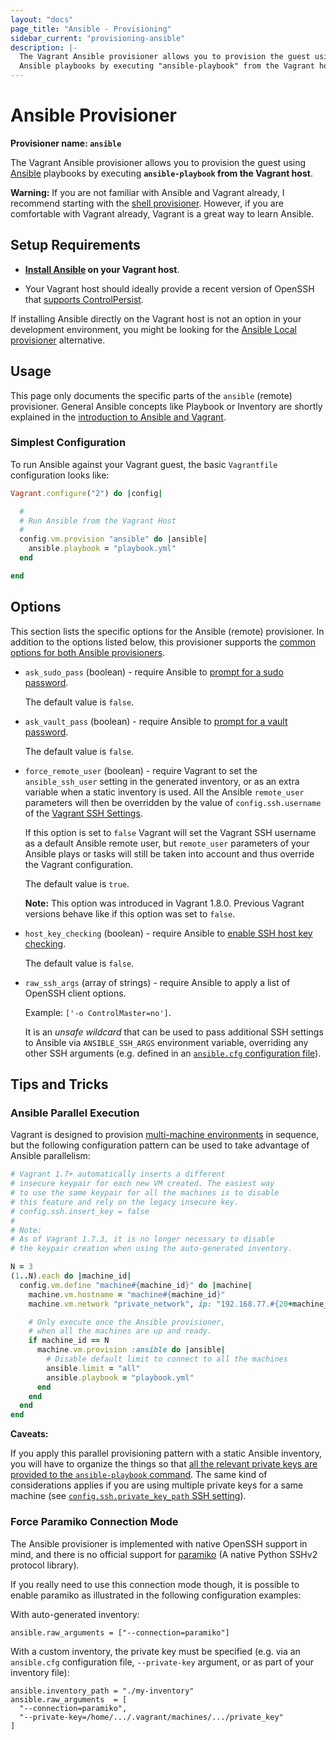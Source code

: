 ```yaml
---
layout: "docs"
page_title: "Ansible - Provisioning"
sidebar_current: "provisioning-ansible"
description: |-
  The Vagrant Ansible provisioner allows you to provision the guest using
  Ansible playbooks by executing "ansible-playbook" from the Vagrant host.
---
```


# Ansible Provisioner

**Provisioner name: `ansible`**

The Vagrant Ansible provisioner allows you to provision the guest using [Ansible](http://ansible.com) playbooks by executing **`ansible-playbook` from the Vagrant host**.

<div class="alert alert-warning">
  <strong>Warning:</strong> If you are not familiar with Ansible and Vagrant already,
  I recommend starting with the <a href="/docs/provisioning/shell.html">shell
  provisioner</a>. However, if you are comfortable with Vagrant already, Vagrant
  is a great way to learn Ansible.
</div>

## Setup Requirements

  - **[Install Ansible](https://docs.ansible.com/intro_installation.html#installing-the-control-machine) on your Vagrant host**.

  - Your Vagrant host should ideally provide a recent version of OpenSSH that [supports ControlPersist](https://docs.ansible.com/faq.html#how-do-i-get-ansible-to-reuse-connections-enable-kerberized-ssh-or-have-ansible-pay-attention-to-my-local-ssh-config-file).

If installing Ansible directly on the Vagrant host is not an option in your development environment, you might be looking for the <a href="/docs/provisioning/ansible_local.html">Ansible Local provisioner</a> alternative.

## Usage

This page only documents the specific parts of the `ansible` (remote) provisioner. General Ansible concepts like Playbook or Inventory are shortly explained in the [introduction to Ansible and Vagrant](/docs/provisioning/ansible_intro.html).

### Simplest Configuration

To run Ansible against your Vagrant guest, the basic `Vagrantfile` configuration looks like:

```ruby
Vagrant.configure("2") do |config|

  #
  # Run Ansible from the Vagrant Host
  #
  config.vm.provision "ansible" do |ansible|
    ansible.playbook = "playbook.yml"
  end

end
```

##  Options

This section lists the specific options for the Ansible (remote) provisioner. In addition to the options listed below, this provisioner supports the [common options for both Ansible provisioners](/docs/provisioning/ansible_common.html).

- `ask_sudo_pass` (boolean) - require Ansible to [prompt for a sudo password](https://docs.ansible.com/intro_getting_started.html#remote-connection-information).

    The default value is `false`.

- `ask_vault_pass` (boolean) - require Ansible to [prompt for a vault password](https://docs.ansible.com/playbooks_vault.html#vault).

    The default value is `false`.

- `force_remote_user` (boolean) - require Vagrant to set the `ansible_ssh_user` setting in the generated inventory, or as an extra variable when a static inventory is used. All the Ansible `remote_user` parameters will then be overridden by the value of `config.ssh.username` of the [Vagrant SSH Settings](/docs/vagrantfile/ssh_settings.html).

    If this option is set to `false` Vagrant will set the Vagrant SSH username as a default Ansible remote user, but `remote_user` parameters of your Ansible plays or tasks will still be taken into account and thus override the Vagrant configuration.

    The default value is `true`.

    **Note:** This option was introduced in Vagrant 1.8.0. Previous Vagrant versions behave like if this option was set to `false`.

- `host_key_checking` (boolean) - require Ansible to [enable SSH host key checking](https://docs.ansible.com/intro_getting_started.html#host-key-checking).

    The default value is `false`.

- `raw_ssh_args` (array of strings) - require Ansible to apply a list of OpenSSH client options.

    Example: `['-o ControlMaster=no']`.

    It is an *unsafe wildcard* that can be used to pass additional SSH settings to Ansible via `ANSIBLE_SSH_ARGS` environment variable, overriding any other SSH arguments (e.g. defined in an [`ansible.cfg` configuration file](https://docs.ansible.com/intro_configuration.html#ssh-args)).

## Tips and Tricks

### Ansible Parallel Execution

Vagrant is designed to provision [multi-machine environments](/docs/multi-machine) in sequence, but the following configuration pattern can be used to take advantage of Ansible parallelism:

```ruby
# Vagrant 1.7+ automatically inserts a different
# insecure keypair for each new VM created. The easiest way
# to use the same keypair for all the machines is to disable
# this feature and rely on the legacy insecure key.
# config.ssh.insert_key = false
#
# Note:
# As of Vagrant 1.7.3, it is no longer necessary to disable
# the keypair creation when using the auto-generated inventory.

N = 3
(1..N).each do |machine_id|
  config.vm.define "machine#{machine_id}" do |machine|
    machine.vm.hostname = "machine#{machine_id}"
    machine.vm.network "private_network", ip: "192.168.77.#{20+machine_id}"

    # Only execute once the Ansible provisioner,
    # when all the machines are up and ready.
    if machine_id == N
      machine.vm.provision :ansible do |ansible|
        # Disable default limit to connect to all the machines
        ansible.limit = "all"
        ansible.playbook = "playbook.yml"
      end
    end
  end
end
```

**Caveats:**

If you apply this parallel provisioning pattern with a static Ansible inventory, you will have to organize the things so that [all the relevant private keys are provided to the `ansible-playbook` command](https://github.com/mitchellh/vagrant/pull/5765#issuecomment-120247738). The same kind of considerations applies if you are using multiple private keys for a same machine (see [`config.ssh.private_key_path` SSH setting](/docs/vagrantfile/ssh_settings.html)).

### Force Paramiko Connection Mode

The Ansible provisioner is implemented with native OpenSSH support in mind, and there is no official support for [paramiko](https://github.com/paramiko/paramiko/) (A native Python SSHv2 protocol library).

If you really need to use this connection mode though, it is possible to enable paramiko as illustrated in the following configuration examples:

With auto-generated inventory:

```
ansible.raw_arguments = ["--connection=paramiko"]
```

With a custom inventory, the private key must be specified (e.g. via an `ansible.cfg` configuration file, `--private-key` argument, or as part of your inventory file):

```
ansible.inventory_path = "./my-inventory"
ansible.raw_arguments  = [
  "--connection=paramiko",
  "--private-key=/home/.../.vagrant/machines/.../private_key"
]
```
